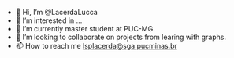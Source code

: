 - 👋 Hi, I’m @LacerdaLucca
- 👀 I’m interested in ...
- 🌱 I’m currently master student at PUC-MG.
- 💞️ I’m looking to collaborate on projects from learing with graphs.
- 📫 How to reach me lsplacerda@sga.pucminas.br

<!---
LacerdaLucca/LacerdaLucca is a ✨ special ✨ repository because its `README.md` (this file) appears on your GitHub profile.
You can click the Preview link to take a look at your changes.
--->
